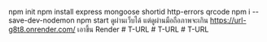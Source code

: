npm init
npm install express mongoose shortid http-errors qrcode
npm i --save-dev-nodemon
npm start
ดูผ่านเว็บได้ แต่ดูผ่านมือถือภาพจะเกิน
https://url-g8t8.onrender.com/ เอาขึ้น Render
#   T - U R L  
 #   T - U R L  
 #   T - U R L  
 